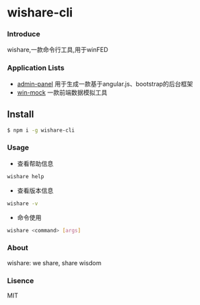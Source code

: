 wishare-cli
===========

### Introduce
wishare,一款命令行工具,用于winFED

### Application Lists
- [admin-panel](docs/admin-panel.md) 用于生成一款基于angular.js、bootstrap的后台框架
- [win-mock](docs/win-mock.md) 一款前端数据模拟工具

## Install
```bash
$ npm i -g wishare-cli
```

### Usage
- 查看帮助信息
```bash
wishare help
```
- 查看版本信息
```bash
wishare -v
```
- 命令使用
```bash
wishare <command> [args]
```

### About
wishare: we share, share wisdom

### Lisence
MIT

